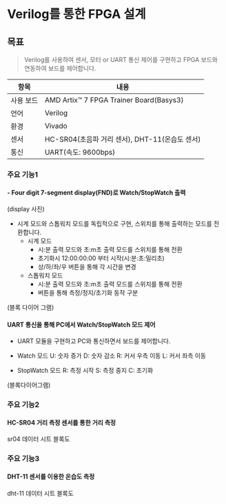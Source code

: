 # Verilog를 통한 FPGA 설계
## 목표
> Verilog를 사용하여 센서, 모터 or UART 통신 제어를 구현하고 FPGA 보드와 연동하여 보드를 제어합니다.

|항목|내용|
|----|----|
|사용 보드| AMD Artix™ 7 FPGA Trainer Board(Basys3)|
|언어| Verilog|
|환경| Vivado |
|센서| HC-SR04(초음파 거리 센서), DHT-11(온습도 센서)|
|통신| UART(속도: 9600bps)|

### 주요 기능1
#### - Four digit 7-segment display(FND)로 Watch/StopWatch 출력
(display 사진)
- 시계 모드와 스톱워치 모드를 독립적으로 구현, 스위치를 통해 출력하는 모드를 전환합니다.
    * 시계 모드
        - 시:분 출력 모드와 초:m초 출력 모드를 스위치를 통해 전환
        - 초기화시 12:00:00:00 부터 시작(시:분:초:밀리초)
        - 상/하/좌/우 버튼을 통해 각 시간을 변경
    * 스톱워치 모드
        - 시:분 출력 모드와 초:m초 출력 모드를 스위치를 통해 전환
        - 버튼을 통해 측정/정지/초기화 동작 구분

(블록 다이어 그램)

#### UART 통신을 통해 PC에서 Watch/StopWatch 모드 제어
 - UART 모듈을 구현하고 PC와 통신하면서 보드를 제어합니다.   

 - Watch 모드
 U: 숫자 증가
 D: 숫자 감소
 R: 커서 우측 이동
 L: 커서 좌측 이동   

 - StopWatch 모드
 R: 측정 시작
 S: 측정 중지
 C: 초기화

  (블록다이어그램)

### 주요 기능2
#### HC-SR04 거리 측정 센서를 통한 거리 측정

sr04 데이터 시트
블록도


### 주요 기능3
#### DHT-11 센서를 이용한 온습도 측정

dht-11 데이터 시트
블록도

